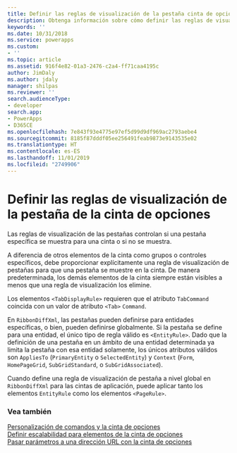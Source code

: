 ```yaml
---
title: Definir las reglas de visualización de la pestaña cinta de opciones (aplicaciones basadas en modelos) | Microsoft Docs
description: Obtenga información sobre cómo definir las reglas de visualización de la pestaña de la cinta de opciones.
keywords: ''
ms.date: 10/31/2018
ms.service: powerapps
ms.custom:
- ''
ms.topic: article
ms.assetid: 916f4e82-01a3-2476-c2a4-ff71caa4195c
author: JimDaly
ms.author: jdaly
manager: shilpas
ms.reviewer: ''
search.audienceType:
- developer
search.app:
- PowerApps
- D365CE
ms.openlocfilehash: 7e843f93e4775e97ef5d99d9df969ac2793aebe4
ms.sourcegitcommit: 8185f87dddf05ee256491feab9873e9143535e02
ms.translationtype: HT
ms.contentlocale: es-ES
ms.lasthandoff: 11/01/2019
ms.locfileid: "2749906"
---
```

# <a name="define-ribbon-tab-display-rules"></a>Definir las reglas de visualización de la pestaña de la cinta de opciones

<!-- https://docs.microsoft.com/dynamics365/customer-engagement/developer/customize-dev/define-ribbon-tab-display-rules -->

Las reglas de visualización de las pestañas controlan si una pestaña específica se muestra para una cinta o si no se muestra.  
  
 A diferencia de otros elementos de la cinta como grupos o controles específicos, debe proporcionar explícitamente una regla de visualización de pestañas para que una pestaña se muestre en la cinta. De manera predeterminada, los demás elementos de la cinta siempre están visibles a menos que una regla de visualización los elimine.  
  
 Los elementos `<TabDisplayRule>` requieren que el atributo `TabCommand` coincida con un valor de atributo `<Tab>` `Command`.  
  
 En `RibbonDiffXml`, las pestañas pueden definirse para entidades específicas, o bien, pueden definirse globalmente. Si la pestaña se define para una entidad, el único tipo de regla válido es `<EntityRule>`. Dado que la definición de una pestaña en un ámbito de una entidad determinada ya limita la pestaña con esa entidad solamente, los únicos atributos válidos son `AppliesTo` (`PrimaryEntity` o `SelectedEntity`) y `Context` (`Form`, `HomePageGrid`, `SubGridStandard`, o `SubGridAssociated`).  
  
 Cuando define una regla de visualización de pestaña a nivel global en `RibbonDiffXml` para las cintas de aplicación, puede aplicar tanto los elementos `EntityRule` como los elementos `<PageRule>`.  
  
### <a name="see-also"></a>Vea también  
 [Personalización de comandos y la cinta de opciones](customize-commands-ribbon.md)   
 [Definir escalabilidad para elementos de la cinta de opciones](define-scaling-ribbon-elements.md)   
 [Pasar parámetros a una dirección URL con la cinta de opciones](pass-parameters-url-by-using-ribbon.md)